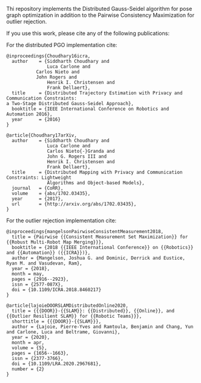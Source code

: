 Thi repository implements the Distributed Gauss-Seidel algorithm for pose graph optimization in addition to the Pairwise Consistency Maximization for outlier rejection.

If you use this work, please cite any of the following publications:

For the distributed PGO implementation cite:

```
@inproceedings{Choudhary16icra,
  author    = {Siddharth Choudhary and
               Luca Carlone and
	       Carlos Nieto and
	       John Rogers and
               Henrik I. Christensen and
               Frank Dellaert},
  title     = {Distributed Trajectory Estimation with Privacy and Communication Constraints: 
a Two-Stage Distributed Gauss-Seidel Approach},
  booktitle = {IEEE International Conference on Robotics and Automation 2016},
  year      = {2016}
}
```
```
@article{Choudhary17arXiv,
  author    = {Siddharth Choudhary and
               Luca Carlone and
               Carlos Nieto{-}Granda and
               John G. Rogers III and
               Henrik I. Christensen and
               Frank Dellaert},
  title     = {Distributed Mapping with Privacy and Communication Constraints: Lightweight
               Algorithms and Object-based Models},
  journal   = {CoRR},
  volume    = {abs/1702.03435},
  year      = {2017},
  url       = {http://arxiv.org/abs/1702.03435},
}
```

For the outlier rejection implementation cite:

```
@inproceedings{mangelsonPairwiseConsistentMeasurement2018,
  title = {Pairwise {{Consistent Measurement Set Maximization}} for {{Robust Multi-Robot Map Merging}}},
  booktitle = {2018 {{IEEE International Conference}} on {{Robotics}} and {{Automation}} ({{ICRA}})},
  author = {Mangelson, Joshua G. and Dominic, Derrick and Eustice, Ryan M. and Vasudevan, Ram},
  year = {2018},
  month = may,
  pages = {2916--2923},
  issn = {2577-087X},
  doi = {10.1109/ICRA.2018.8460217}
}

@article{lajoieDOORSLAMDistributedOnline2020,
  title = {{{DOOR}}-{{SLAM}}: {{Distributed}}, {{Online}}, and {{Outlier Resilient SLAM}} for {{Robotic Teams}}},
  shorttitle = {{{DOOR}}-{{SLAM}}},
  author = {Lajoie, Pierre-Yves and Ramtoula, Benjamin and Chang, Yun and Carlone, Luca and Beltrame, Giovanni},
  year = {2020},
  month = apr,
  volume = {5},
  pages = {1656--1663},
  issn = {2377-3766},
  doi = {10.1109/LRA.2020.2967681},
  number = {2}
}
```
